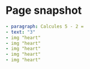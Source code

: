# Page snapshot

```yaml
- paragraph: Calcules 5 - 2 =
- text: "3"
- img "heart"
- img "heart"
- img "heart"
- img "heart"
- img "heart"
```